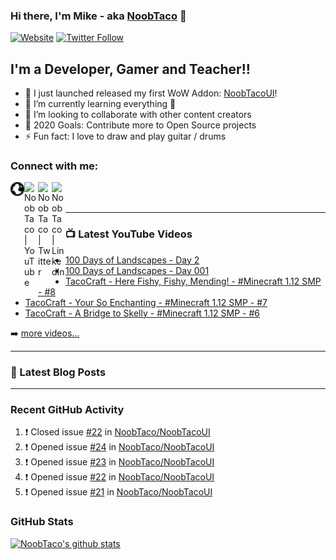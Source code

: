 ### Hi there, I'm Mike - aka [NoobTaco][website] 👋

[![Website](https://img.shields.io/website?label=mikenorton.dev/&style=for-the-badge&url=https%3A%2F%2Fmikenorton.dev)](https://mikenorton.dev/)
[![Twitter Follow](https://img.shields.io/twitter/follow/mikenortondev?color=1DA1F2&logo=twitter&style=for-the-badge)](https://twitter.com/intent/follow?original_referer=https%3A%2F%2Fgithub.com%2Fmikenortondev&screen_name=mikenortondev)

## I'm a Developer, Gamer and Teacher!!

- 💾 I just launched released my first WoW Addon: [NoobTacoUI](https://github.com/NoobTaco/NoobTacoUI)!
- 🌱 I’m currently learning everything 🤣
- 👯 I’m looking to collaborate with other content creators
- 🥅 2020 Goals: Contribute more to Open Source projects
- ⚡ Fun fact: I love to draw and play guitar / drums

### Connect with me:

[<img align="left" alt="mikenorton.dev" width="22px" src="https://raw.githubusercontent.com/iconic/open-iconic/master/svg/globe.svg" />][website]
[<img align="left" alt="NoobTaco | YouTube" width="22px" src="https://cdn.jsdelivr.net/npm/simple-icons@v3/icons/youtube.svg" />][youtube]
[<img align="left" alt="NoobTaco | Twitter" width="22px" src="https://cdn.jsdelivr.net/npm/simple-icons@v3/icons/twitter.svg" />][twitter]
[<img align="left" alt="NoobTaco | LinkedIn" width="22px" src="https://cdn.jsdelivr.net/npm/simple-icons@v3/icons/linkedin.svg" />][linkedin]

<br />

<br />

---

### 📺 Latest YouTube Videos

<!-- YOUTUBE:START -->
- [100 Days of Landscapes - Day 2](https://www.youtube.com/watch?v=r-sYHUfVvFM)
- [100 Days of Landscapes - Day 001](https://www.youtube.com/watch?v=uV18S1XlBGY)
- [TacoCraft - Here Fishy, Fishy, Mending! - #Minecraft 1.12 SMP - #8](https://www.youtube.com/watch?v=EmD4mtMnAbg)
- [TacoCraft - Your So Enchanting - #Minecraft 1.12 SMP - #7](https://www.youtube.com/watch?v=_BL09jJjMzE)
- [TacoCraft - A Bridge to Skelly - #Minecraft 1.12 SMP - #6](https://www.youtube.com/watch?v=wIb7hjpjw2k)
<!-- YOUTUBE:END -->

➡️ [more videos...](https://youtube.com/noobtaco)

---

### 📕 Latest Blog Posts

<!-- BLOG-POST-LIST:START -->

<!-- BLOG-POST-LIST:END -->

---

### Recent GitHub Activity

<!--START_SECTION:activity-->
1. ❗️ Closed issue [#22](https://github.com/NoobTaco/NoobTacoUI/issues/22) in [NoobTaco/NoobTacoUI](https://github.com/NoobTaco/NoobTacoUI)
2. ❗️ Opened issue [#24](https://github.com/NoobTaco/NoobTacoUI/issues/24) in [NoobTaco/NoobTacoUI](https://github.com/NoobTaco/NoobTacoUI)
3. ❗️ Opened issue [#23](https://github.com/NoobTaco/NoobTacoUI/issues/23) in [NoobTaco/NoobTacoUI](https://github.com/NoobTaco/NoobTacoUI)
4. ❗️ Opened issue [#22](https://github.com/NoobTaco/NoobTacoUI/issues/22) in [NoobTaco/NoobTacoUI](https://github.com/NoobTaco/NoobTacoUI)
5. ❗️ Opened issue [#21](https://github.com/NoobTaco/NoobTacoUI/issues/21) in [NoobTaco/NoobTacoUI](https://github.com/NoobTaco/NoobTacoUI)
<!--END_SECTION:activity-->

### GitHub Stats

[![NoobTaco's github stats](https://github-readme-stats.noobtaco.vercel.app/api?username=noobtaco&hide_border=true)](https://github.com/noobtaco/github-readme-stats)

</details>

[website]: https://mikenorton.dev
[course]: https://github.com/NoobTaco/NoobTacoUI
[twitter]: https://twitter.com/mikenortondev
[youtube]: https://youtube.com/Noobtaco/
[linkedin]: https://linkedin.com/in/mikeanorton/
